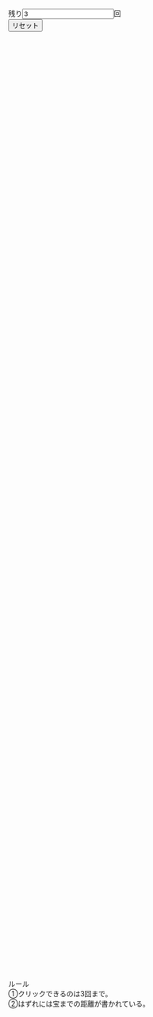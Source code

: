 <!DOCTYPE html>
<html lang="ja">
<head>
<meta charset="utf-8">
<title>宝さがしゲーム</title>
<style>
body{
display:flex;
flex-wrap:wrap;
}
.box{
width:50px;
height:50px;
background:springgreen;
cursor:pointer;
transition:0.8s;
margin:0 8px 8px 0;
text-align:center;
line-height:50px;
}
.treasure{
background:gold;
border-radius:50%;
transform:rotate(360deg);
}
.empty{
transform:scale(0.8);
}
</style>
</head>
<body>
<script>
const num=14;
const treasure=Math.floor(Math.random()*num*num);
const num1=Math.floor(treasure/num);
const num2=treasure%num;
var num3,num4;
for(let i=0;i<num*num;i++){
const div=document.createElement('div');
div.classList.add('box');
div.addEventListener('click',()=>{
if(document.count.elements[0].value>0){
if(i===treasure){
div.textContent='発見!';
div.classList.add('treasure');
document.count.elements[0].value=0;
}else{
num3=Math.floor(i/num);num4=i%num;
if(num1>num3)num3=num1-num3;else num3=num3-num1;
if(num2>num4)num4=num2-num4;else num4=num4-num2;
div.textContent=(num3+num4);
div.classList.add('empty');
var sec=document.count.elements[0].value; 
document.count.elements[0].value=parseInt(sec-1);
}}});
document.body.appendChild(div);
if((i+1)%num==0)document.body.append("</n>");
}
</script>
<form name="count">
残り<input type="text" value="3">回<br>
<input type="button" value="リセット" onclick="window.location.reload();">
</form>
ルール<br>
①クリックできるのは3回まで。<br>
②はずれには宝までの距離が書かれている。
</boby>
</html>

